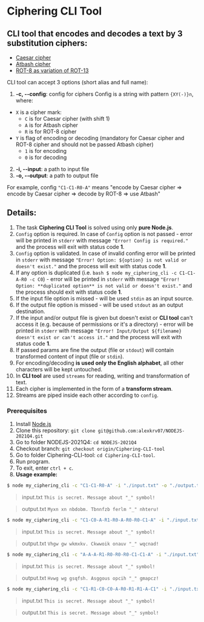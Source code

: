 # Ciphering CLI Tool

## CLI tool that encodes and decodes a text by 3 substitution ciphers:
* [Caesar cipher](https://en.wikipedia.org/wiki/Caesar_cipher)
* [Atbash cipher](https://en.wikipedia.org/wiki/Atbash)
* [ROT-8 as variation of ROT-13](https://en.wikipedia.org/wiki/ROT13)

CLI tool can accept 3 options (short alias and full name):

1.  **-c, --config**: config for ciphers
Config is a string with pattern `{XY(-)}n`, where:
  * `X` is a cipher mark:
    * `C` is for Caesar cipher (with shift 1)
    * `A` is for Atbash cipher
    * `R` is for ROT-8 cipher
  * `Y` is flag of encoding or decoding (mandatory for Caesar cipher and ROT-8 cipher and should not be passed Atbash cipher)
    * `1` is for encoding
    * `0` is for decoding
2.  **-i, --input**: a path to input file
3.  **-o, --output**: a path to output file

For example, config `"C1-C1-R0-A"` means "encode by Caesar cipher => encode by Caesar cipher => decode by ROT-8 => use Atbash"

## Details:

1. The task **Ciphering CLI Tool** is solved using only **pure Node.js**.
2. `Config` option is required. In case of `Config` option is not passed - error will be printed in `stderr` with message `"Error! Config is required."` and the process will exit with status code **1**.
3. `Config` option is validated. In case of invalid confing error will be printed in `stderr` with message `"Error! Option: ${option} is not valid or doesn't exist."` and the process will exit with status code  **1**.
4. If any option is duplicated (i.e. `bash $ node my_ciphering_cli -c C1-C1-A-R0 -c C0`) - error will be printed in `stderr` with message `"Error! Option: **duplicated option** is not valid or doesn't exist."` and the process should exit with status code **1**.
5. If the input file option is missed - will be used `stdin` as an input source.
6. If the output file option is missed - will be used `stdout` as an output destination.
7. If the input and/or output file is given but doesn't exist or **CLI tool** can't access it (e.g. because of permissions or it's a directory) - error will be printed in `stderr` with message `"Error! Input/Output ${filename} doesn't exist or can't access it."` and the process will exit with status code **1**.
8. If passed params are fine the output (file or `stdout`) will contain transformed content of input (file or `stdin`).
9. For encoding/decoding **is used only the English alphabet**, all other characters will be kept untouched.
10. In **CLI tool** are used `streams` for reading, writing and transformation of text.
11. Each cipher is implemented in the form of a **transform stream**.
12. Streams are piped inside each other according to `config`.

### Prerequisites
1. Install [Node.js](https://nodejs.org/en/download/)
2. Clone this repository: `git clone git@github.com:alexkrv07/NODEJS-2021Q4.git`
3. Go to folder NODEJS-2021Q4: `cd NODEJS-2021Q4`
4. Checkout branch: `git checkout origin/Ciphering-CLI-tool`
4. Go to folder Ciphering-CLI-tool: `cd Ciphering-CLI-tool`.
5. Run program.
5. To exit, enter ```ctrl + c```.
6. **Usage example:**


```bash
$ node my_ciphering_cli -c "C1-C1-R0-A" -i "./input.txt" -o "./output.txt"
```

> input.txt
> `This is secret. Message about "_" symbol!`

> output.txt
> `Myxn xn nbdobm. Tbnnfzb ferlm "_" nhteru!`

```bash
$ node my_ciphering_cli -c "C1-C0-A-R1-R0-A-R0-R0-C1-A" -i "./input.txt" -o "./output.txt"
```

> input.txt
> `This is secret. Message about "_" symbol!`

> output.txt
> `Vhgw gw wkmxkv. Ckwwoik onauv "_" wqcnad!`

```bash
$ node my_ciphering_cli -c "A-A-A-R1-R0-R0-R0-C1-C1-A" -i "./input.txt" -o "./output.txt"
```

> input.txt
> `This is secret. Message about "_" symbol!`

> output.txt
> `Hvwg wg gsqfsh. Asggous opcih "_" gmapcz!`

```bash
$ node my_ciphering_cli -c "C1-R1-C0-C0-A-R0-R1-R1-A-C1" -i "./input.txt" -o "./output.txt"
```

> input.txt
> `This is secret. Message about "_" symbol!`

> output.txt
> `This is secret. Message about "_" symbol!`
